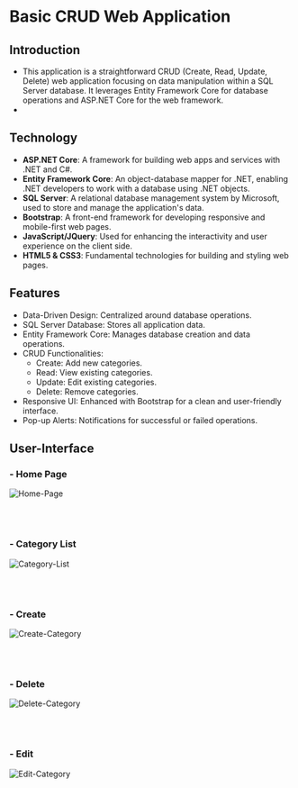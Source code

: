 # Basic CRUD Web Application

## Introduction
- This application is a straightforward CRUD (Create, Read, Update, Delete) web application focusing on data manipulation within a SQL Server database. It leverages Entity Framework Core for database operations and ASP.NET Core for the web framework.
- 
## Technology
- **ASP.NET Core**: A framework for building web apps and services with .NET and C#.
- **Entity Framework Core**: An object-database mapper for .NET, enabling .NET developers to work with a database using .NET objects.
- **SQL Server**: A relational database management system by Microsoft, used to store and manage the application's data.
- **Bootstrap**: A front-end framework for developing responsive and mobile-first web pages.
- **JavaScript/JQuery**: Used for enhancing the interactivity and user experience on the client side.
- **HTML5 & CSS3**: Fundamental technologies for building and styling web pages.
  
## Features
- Data-Driven Design: Centralized around database operations.
- SQL Server Database: Stores all application data.
- Entity Framework Core: Manages database creation and data operations.
- CRUD Functionalities: 
	- Create: Add new categories.
	- Read: View existing categories.
	- Update: Edit existing categories.
	- Delete: Remove categories.
- Responsive UI: Enhanced with Bootstrap for a clean and user-friendly interface.
- Pop-up Alerts: Notifications for successful or failed operations.

## User-Interface
### - Home Page
![Home-Page](https://github.com/Gravqc/Asp.NetCore-CRUD/assets/90492971/65a05f40-fe8d-440c-a765-0f632139b77e)

<br /><br />

### - Category List
![Category-List](https://github.com/Gravqc/Asp.NetCore-CRUD/assets/90492971/500c9cb6-7122-48b7-afb0-bcb391b1bab5)

<br /><br />

### - Create
![Create-Category](https://github.com/Gravqc/Asp.NetCore-CRUD/assets/90492971/af217fa1-81cf-46a0-9077-601ddb469683)

<br /><br />

### - Delete 
![Delete-Category](https://github.com/Gravqc/Asp.NetCore-CRUD/assets/90492971/e2aeb08a-c3f9-43d9-a5d3-0500d1e76ea5)

<br /><br />

### - Edit
![Edit-Category](https://github.com/Gravqc/Asp.NetCore-CRUD/assets/90492971/2f894d8f-638d-4f5a-a217-8c2e9627a8e6)

<br /><br />


